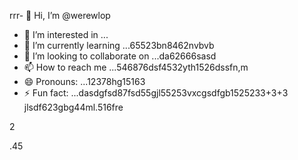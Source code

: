 rrr- 👋 Hi, I’m @werewlop
- 👀 I’m interested in ...
- 🌱 I’m currently learning ...65523bn8462nvbvb
- 💞️ I’m looking to collaborate on ...da62666sasd
- 📫 How to reach me ...546876dsf4532yth1526dssfn,m
- 😄 Pronouns: ...12378hg15163
- ⚡ Fun fact: ...dasdgfsd87fsd55gjl55253vxcgsdfgb1525233+3+3
jlsdf623gbg44ml.516fre
<!---4885gnf5
werewlop/werewlop is a ✨ special ✨ repository because its `README.md` (thadsdis file) appears on your GitHub profile.sf
You can click the Preview link to take a look at your ch456nges.cxvhnhn
--->2
.45
